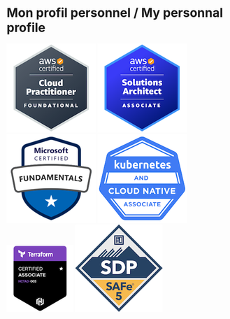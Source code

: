 # Mon profil personnel / My personnal profile

[![AWS Certified cloud practioner](images/aws-certified-cloud-practitioner.png)](https://www.credly.com/badges/3f43a021-24c9-4065-b32b-63866a2e4963/public_url)
[![AWS Certified solution architect associate](images/aws-certified-solutions-architect-associate.png)](https://www.credly.com/badges/21a62f22-3a74-4312-ac3a-782cc37534c1/public_url)
[![Microsoft Certified: Azure Fundamentals](images/microsoft-certified-fundamentals-badge.png)](https://learn.microsoft.com/api/credentials/share/en-us/jasonouellet/B227B53328D1A0D7?sharingId=44C6B45C84E0D424)
[![Kubernetes and cloud native associate](images/kcna-kubernetes-and-cloud-native-associate.png)](https://www.credly.com/badges/6b65b63c-5672-4942-bb18-867fad3d6a6b/public_url)
[![Hashicorp certified terraform associate](images/hashicorp-certified-terraform-associate-003.png)](https://www.credly.com/badges/83df8333-9ae8-428d-941a-842fe7107ebd/public_url)
[![Certified SAFe 5 DevOps practioner](images/certified-safe-5-devops-practitioner.png)](https://www.credly.com/badges/92f59d8a-b0e2-46a3-9e50-dfda58ac90dc/public_url)
